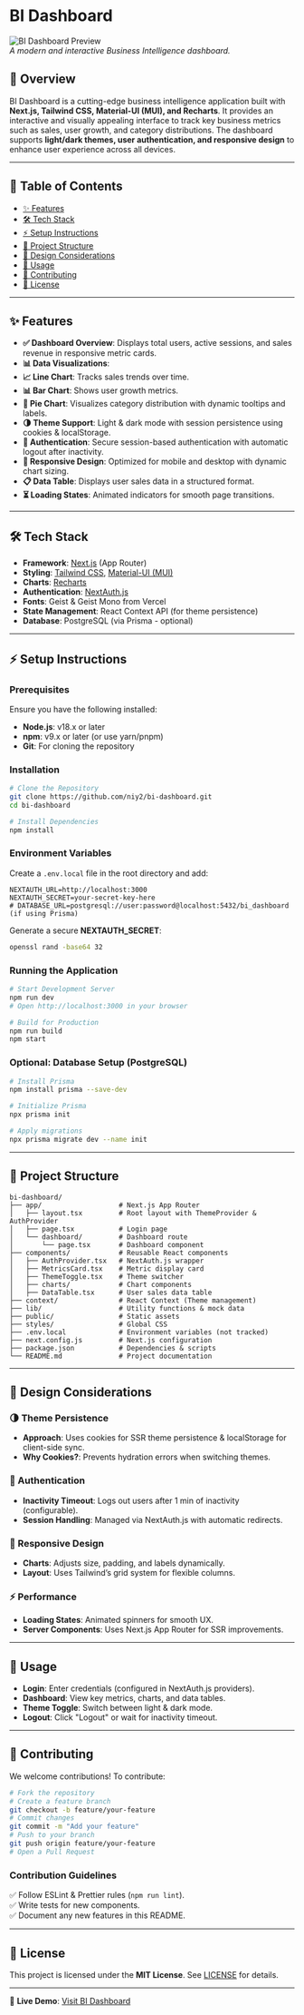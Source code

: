 # BI Dashboard

![BI Dashboard Preview](https://github.com/niy42/Bi-dashboard/blob/main/imgs/bi_dashboard.png)  
*A modern and interactive Business Intelligence dashboard.*

## 🚀 Overview
BI Dashboard is a cutting-edge business intelligence application built with **Next.js, Tailwind CSS, Material-UI (MUI), and Recharts**. It provides an interactive and visually appealing interface to track key business metrics such as sales, user growth, and category distributions. The dashboard supports **light/dark themes, user authentication, and responsive design** to enhance user experience across all devices.

---

## 📌 Table of Contents
- [✨ Features](#features)
- [🛠️ Tech Stack](#tech-stack)
- [⚡ Setup Instructions](#setup-instructions)
- [📁 Project Structure](#project-structure)
- [🎨 Design Considerations](#design-considerations)
- [📌 Usage](#usage)
- [🤝 Contributing](#contributing)
- [📜 License](#license)

---

## ✨ Features
- **✅ Dashboard Overview**: Displays total users, active sessions, and sales revenue in responsive metric cards.  
- **📊 Data Visualizations**:
- **📈 Line Chart**: Tracks sales trends over time.
- **📊 Bar Chart**: Shows user growth metrics.
- **🥧 Pie Chart**: Visualizes category distribution with dynamic tooltips and labels.  
- **🌗 Theme Support**: Light & dark mode with session persistence using cookies & localStorage.  
- **🔐 Authentication**: Secure session-based authentication with automatic logout after inactivity.  
- **📱 Responsive Design**: Optimized for mobile and desktop with dynamic chart sizing.  
- **📋 Data Table**: Displays user sales data in a structured format.  
- **⏳ Loading States**: Animated indicators for smooth page transitions.  

---

## 🛠️ Tech Stack
- **Framework**: [Next.js](https://nextjs.org/) (App Router)
- **Styling**: [Tailwind CSS](https://tailwindcss.com/), [Material-UI (MUI)](https://mui.com/)
- **Charts**: [Recharts](https://recharts.org/)
- **Authentication**: [NextAuth.js](https://next-auth.js.org/)
- **Fonts**: Geist & Geist Mono from Vercel
- **State Management**: React Context API (for theme persistence)
- **Database**: PostgreSQL (via Prisma - optional)

---

## ⚡ Setup Instructions
### Prerequisites
Ensure you have the following installed:
- **Node.js**: v18.x or later
- **npm**: v9.x or later (or use yarn/pnpm)
- **Git**: For cloning the repository

### Installation
```bash
# Clone the Repository
git clone https://github.com/niy2/bi-dashboard.git
cd bi-dashboard

# Install Dependencies
npm install
```

### Environment Variables
Create a `.env.local` file in the root directory and add:
```env
NEXTAUTH_URL=http://localhost:3000
NEXTAUTH_SECRET=your-secret-key-here
# DATABASE_URL=postgresql://user:password@localhost:5432/bi_dashboard (if using Prisma)
```
Generate a secure **NEXTAUTH_SECRET**:
```bash
openssl rand -base64 32
```

### Running the Application
```bash
# Start Development Server
npm run dev
# Open http://localhost:3000 in your browser

# Build for Production
npm run build
npm start
```

### Optional: Database Setup (PostgreSQL)
```bash
# Install Prisma
npm install prisma --save-dev

# Initialize Prisma
npx prisma init

# Apply migrations
npx prisma migrate dev --name init
```

---

## 📁 Project Structure
```
bi-dashboard/
├── app/                   # Next.js App Router
│   ├── layout.tsx         # Root layout with ThemeProvider & AuthProvider
│   ├── page.tsx           # Login page
│   └── dashboard/         # Dashboard route
│       └── page.tsx       # Dashboard component
├── components/            # Reusable React components
│   ├── AuthProvider.tsx   # NextAuth.js wrapper
│   ├── MetricsCard.tsx    # Metric display card
│   ├── ThemeToggle.tsx    # Theme switcher
│   ├── charts/            # Chart components
│   ├── DataTable.tsx      # User sales data table
├── context/               # React Context (Theme management)
├── lib/                   # Utility functions & mock data
├── public/                # Static assets
├── styles/                # Global CSS
├── .env.local             # Environment variables (not tracked)
├── next.config.js         # Next.js configuration
├── package.json           # Dependencies & scripts
└── README.md              # Project documentation
```

---

## 🎨 Design Considerations
### 🌗 Theme Persistence
- **Approach**: Uses cookies for SSR theme persistence & localStorage for client-side sync.
- **Why Cookies?**: Prevents hydration errors when switching themes.

### 🔐 Authentication
- **Inactivity Timeout**: Logs out users after 1 min of inactivity (configurable).
- **Session Handling**: Managed via NextAuth.js with automatic redirects.

### 📱 Responsive Design
- **Charts**: Adjusts size, padding, and labels dynamically.
- **Layout**: Uses Tailwind’s grid system for flexible columns.

### ⚡ Performance
- **Loading States**: Animated spinners for smooth UX.
- **Server Components**: Uses Next.js App Router for SSR improvements.

---

## 📌 Usage
- **Login**: Enter credentials (configured in NextAuth.js providers).
- **Dashboard**: View key metrics, charts, and data tables.
- **Theme Toggle**: Switch between light & dark mode.
- **Logout**: Click "Logout" or wait for inactivity timeout.

---

## 🤝 Contributing
We welcome contributions! To contribute:
```bash
# Fork the repository
# Create a feature branch
git checkout -b feature/your-feature
# Commit changes
git commit -m "Add your feature"
# Push to your branch
git push origin feature/your-feature
# Open a Pull Request
```
### Contribution Guidelines
✅ Follow ESLint & Prettier rules (`npm run lint`).  
✅ Write tests for new components.  
✅ Document any new features in this README.  

---

## 📜 License
This project is licensed under the **MIT License**. See [LICENSE](LICENSE) for details.

---

🚀 **Live Demo**: [Visit BI Dashboard](https://your-site-link.com)

